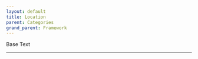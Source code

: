 ```yaml
---
layout: default
title: Location
parent: Categories
grand_parent: Framework 
---
```


Base Text 

---
